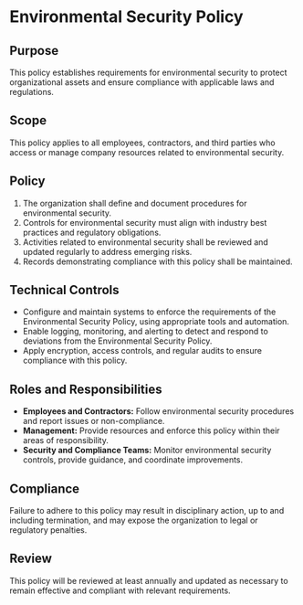 # Environmental Security Policy

## Purpose
This policy establishes requirements for environmental security to protect organizational assets and ensure compliance with applicable laws and regulations.

## Scope
This policy applies to all employees, contractors, and third parties who access or manage company resources related to environmental security.

## Policy
1. The organization shall define and document procedures for environmental security.
2. Controls for environmental security must align with industry best practices and regulatory obligations.
3. Activities related to environmental security shall be reviewed and updated regularly to address emerging risks.
4. Records demonstrating compliance with this policy shall be maintained.

## Technical Controls
- Configure and maintain systems to enforce the requirements of the Environmental Security Policy, using appropriate tools and automation.
- Enable logging, monitoring, and alerting to detect and respond to deviations from the Environmental Security Policy.
- Apply encryption, access controls, and regular audits to ensure compliance with this policy.

## Roles and Responsibilities
- **Employees and Contractors:** Follow environmental security procedures and report issues or non-compliance.
- **Management:** Provide resources and enforce this policy within their areas of responsibility.
- **Security and Compliance Teams:** Monitor environmental security controls, provide guidance, and coordinate improvements.

## Compliance
Failure to adhere to this policy may result in disciplinary action, up to and including termination, and may expose the organization to legal or regulatory penalties.

## Review
This policy will be reviewed at least annually and updated as necessary to remain effective and compliant with relevant requirements.

